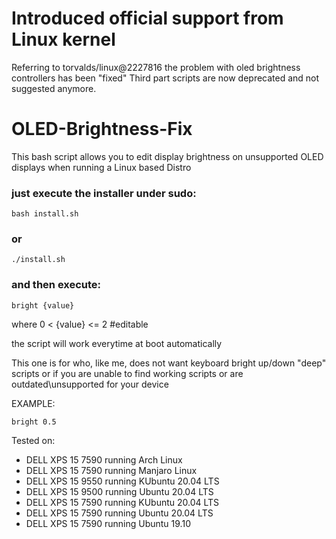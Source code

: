 # Introduced official support from Linux kernel
Referring to torvalds/linux@2227816 the problem with oled brightness controllers has been "fixed"
Third part scripts are now deprecated and not suggested anymore.

# OLED-Brightness-Fix

This bash script allows you to edit display brightness on unsupported OLED displays 
when running a Linux based Distro

<h3>just execute the installer under sudo:</h3>

    bash install.sh
<h3>or</h3>

    ./install.sh

<h3>and then execute:</h3>
  
    bright {value}
   
where       0 < {value} <= 2          #editable

the script will work everytime at boot automatically


This one is for who, like me, does not want
keyboard bright up/down "deep" scripts
or if you are unable to find working scripts
or are outdated\unsupported for your device

EXAMPLE:
    
    bright 0.5


Tested on:

-   DELL XPS 15 7590    running Arch Linux
-   DELL XPS 15 7590    running Manjaro Linux
-   DELL XPS 15 9550    running KUbuntu 20.04 LTS
-   DELL XPS 15 9500    running Ubuntu 20.04 LTS
-   DELL XPS 15 7590    running KUbuntu 20.04 LTS
-   DELL XPS 15 7590    running Ubuntu 20.04 LTS
-   DELL XPS 15 7590    running Ubuntu 19.10
